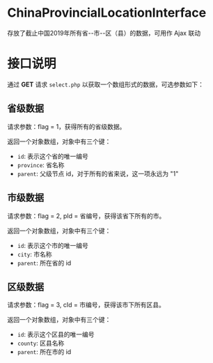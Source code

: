 # ChinaProvincialLocationInterface

存放了截止中国2019年所有省--市--区（县）的数据，可用作 Ajax 联动

# 接口说明

通过 **GET** 请求 `select.php` 以获取一个数组形式的数据，可选参数如下：

## 省级数据

请求参数：flag = 1，获得所有的省级数据。

返回一个对象数组，对象中有三个键：

- `id`: 表示这个省的唯一编号
- `province`: 省名称
- `parent`: 父级节点 id，对于所有的省来说，这一项永远为 "1"

## 市级数据

请求参数：flag = 2, pId = 省编号，获得该省下所有的市。

返回一个对象数组，对象中有三个键：

- `id`: 表示这个市的唯一编号
- `city`: 市名称
- `parent`: 所在省的 id

## 区级数据

请求参数：flag = 3, cId = 市编号，获得该市下所有区县。

返回一个对象数组，对象中有三个键：

- `id`: 表示这个区县的唯一编号
- `county`: 区县名称
- `parent`: 所在市的 id
